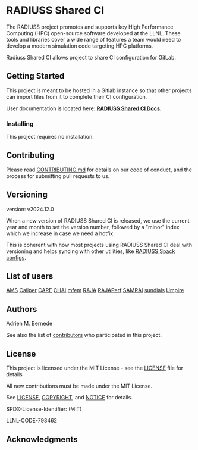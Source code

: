 # RADIUSS Shared CI

The RADIUSS project promotes and supports key High Performance Computing (HPC)
open-source software developed at the LLNL. These tools and libraries cover a
wide range of features a team would need to develop a modern simulation code
targeting HPC platforms.

Radiuss Shared CI allows project to share CI configuration for GitLab.

## Getting Started

This project is meant to be hosted in a Gitlab instance so that other projects
can import files from it to complete their CI configuration.

User documentation is located here: [**RADIUSS Shared CI Docs**](https://radiuss-shared-ci.readthedocs.io/en/latest/).

### Installing

This project requires no installation.

## Contributing

Please read [CONTRIBUTING.md](https://github.com/LLNL/radiuss-shared-ci/CONTRIBUTING.md) for details on our code of
conduct, and the process for submitting pull requests to us.

## Versioning

version: v2024.12.0

When a new version of RADIUSS Shared CI is released, we use the current year and month to set the version number,
followed by a "minor" index which we increase in case we need a hotfix.

This is coherent with how most projects using RADIUSS Shared CI deal with versioning and helps syncing with other
utilities, like [RADIUSS Spack configs](https://github.com/LLNL/radiuss-spack-configs).

## List of users
[AMS](https://gitlab.com/LLNL/AMS)
[Caliper](https://gitlab.com/LLNL/Caliper)
[CARE](https://gitlab.com/LLNL/CARE)
[CHAI](https://gitlab.com/LLNL/CHAI)
[mfem](https://gitlab.com/mfem/mfem)
[RAJA](https://gitlab.com/LLNL/RAJA)
[RAJAPerf](https://gitlab.com/LLNL/RAJAPerf)
[SAMRAI](https://gitlab.com/LLNL/SAMRAI)
[sundials](https://gitlab.com/LLNL/sundials)
[Umpire](https://gitlab.com/LLNL/Umpire)

## Authors

Adrien M. Bernede

See also the list of [contributors](https://github.com/LLNL/radiuss-shared-ci/contributors) who participated in this
project.

## License

This project is licensed under the MIT License - see the [LICENSE](LICENSE) file for details

All new contributions must be made under the MIT License.

See [LICENSE](https://github.com/LLNL/radiuss-shared-ci/blob/master/LICENSE),
[COPYRIGHT](https://github.com/LLNL/radiuss-shared-ci/blob/master/COPYRIGHT), and
[NOTICE](https://github.com/LLNL/radiuss-shared-ci/blob/master/NOTICE) for details.

SPDX-License-Identifier: (MIT)

LLNL-CODE-793462

## Acknowledgments


